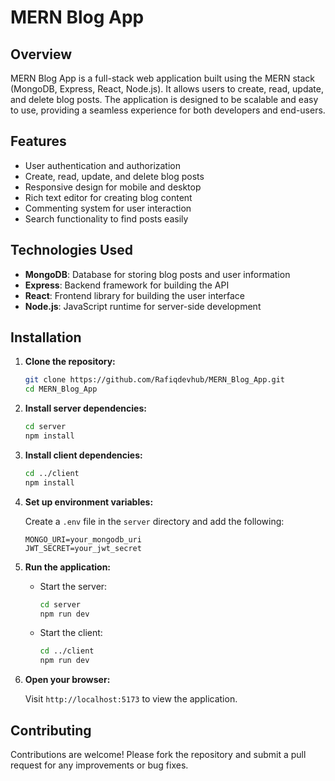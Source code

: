 # MERN Blog App

## Overview

MERN Blog App is a full-stack web application built using the MERN stack (MongoDB, Express, React, Node.js). It allows users to create, read, update, and delete blog posts. The application is designed to be scalable and easy to use, providing a seamless experience for both developers and end-users.

## Features

- User authentication and authorization
- Create, read, update, and delete blog posts
- Responsive design for mobile and desktop
- Rich text editor for creating blog content
- Commenting system for user interaction
- Search functionality to find posts easily

## Technologies Used

- **MongoDB**: Database for storing blog posts and user information
- **Express**: Backend framework for building the API
- **React**: Frontend library for building the user interface
- **Node.js**: JavaScript runtime for server-side development

## Installation

1. **Clone the repository:**

   ```bash
   git clone https://github.com/Rafiqdevhub/MERN_Blog_App.git
   cd MERN_Blog_App
   ```

2. **Install server dependencies:**

   ```bash
   cd server
   npm install
   ```

3. **Install client dependencies:**

   ```bash
   cd ../client
   npm install
   ```

4. **Set up environment variables:**

   Create a `.env` file in the `server` directory and add the following:

   ```plaintext
   MONGO_URI=your_mongodb_uri
   JWT_SECRET=your_jwt_secret
   ```

5. **Run the application:**

   - Start the server:

     ```bash
     cd server
     npm run dev
     ```

   - Start the client:

     ```bash
     cd ../client
     npm run dev
     ```

6. **Open your browser:**

   Visit `http://localhost:5173` to view the application.

## Contributing

Contributions are welcome! Please fork the repository and submit a pull request for any improvements or bug fixes.

